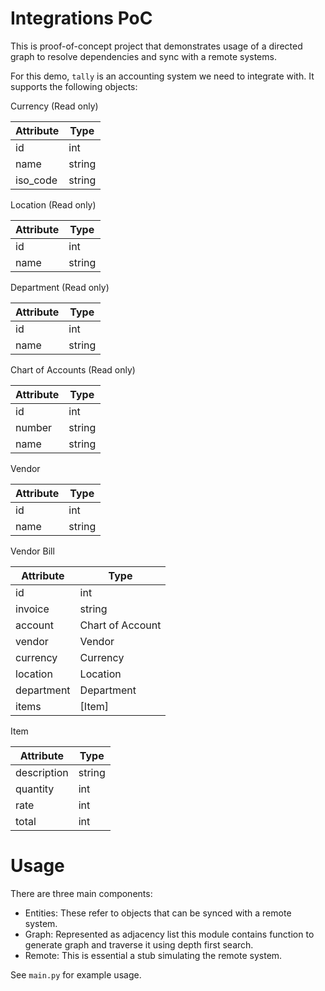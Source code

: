 # Integrations PoC

This is proof-of-concept project that demonstrates usage of a directed graph to
resolve dependencies and sync with a remote systems.

For this demo, `tally` is an accounting system we need to integrate with. It
supports the following objects:

Currency (Read only)

| Attribute | Type   |
| --------- | ------ |
| id        | int    |
| name      | string |
| iso_code  | string |

Location (Read only)

| Attribute | Type   |
| --------- | ------ |
| id        | int    |
| name      | string |

Department (Read only)

| Attribute | Type   |
| --------- | ------ |
| id        | int    |
| name      | string |

Chart of Accounts (Read only)

| Attribute | Type   |
| --------- | ------ |
| id        | int    |
| number    | string |
| name      | string |

Vendor

| Attribute | Type   |
| --------- | ------ |
| id        | int    |
| name      | string |

Vendor Bill

| Attribute  | Type             |
| ---------- | ---------------- |
| id         | int              |
| invoice    | string           |
| account    | Chart of Account |
| vendor     | Vendor           |
| currency   | Currency         |
| location   | Location         |
| department | Department       |
| items      | [Item]           |

Item

| Attribute   | Type   |
| ----------- | ------ |
| description | string |
| quantity    | int    |
| rate        | int    |
| total       | int    |

# Usage

There are three main components:

- Entities: These refer to objects that can be synced with a remote system.
- Graph: Represented as adjacency list this module contains function to generate
  graph and traverse it using depth first search.
- Remote: This is essential a stub simulating the remote system.

See `main.py` for example usage.
